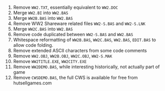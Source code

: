1. Remove `WW2.TXT`, essentially equivalent to `WW2.DOC`
1. Merge `WW2.BI` into `WW2.BAS`
1. Merge `WW2B.BAS` into `WW2.BAS`
1. Remove WW2 Shareware related files `WW2-S.BAS` and `WW2-S.LNK`
1. Merge `WW2C.BAS` into `WW2.BAS`
1. Remove code duplicated between `WW2-S.BAS` and `WW2.BAS`
1. Whitespace reformatting of `WW2B.BAS`, `WW2C.BAS`, `WW2.BAS`, `EDIT.BAS` to allow code folding.
1. Remove extended ASCII characters from some code comments
1. Remove `WW2.OBJ`, `WW2B.OBJ`, `WW2C.OBJ`, `WW2-S.MAK`
1. Remove `WW2TITLE.EXE`, `WW2CITY.EXE`
1. Remove `WW2DEMO.BAS`, while interesting historically, not actually part of game
1. Remove `CWSDEMO.BAS`, the full CWS is available for free from hutsellgames.com
